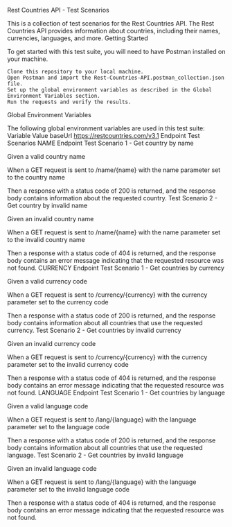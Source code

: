 Rest Countries API - Test Scenarios

This is a collection of test scenarios for the Rest Countries API. The Rest Countries API provides information about countries, including their names, currencies, languages, and more.
Getting Started

To get started with this test suite, you will need to have Postman installed on your machine.

    Clone this repository to your local machine.
    Open Postman and import the Rest-Countries-API.postman_collection.json file.
    Set up the global environment variables as described in the Global Environment Variables section.
    Run the requests and verify the results.

Global Environment Variables

The following global environment variables are used in this test suite:
Variable	Value
baseUrl	https://restcountries.com/v3.1
Endpoint Test Scenarios
NAME Endpoint
Test Scenario 1 - Get country by name

Given a valid country name

When a GET request is sent to /name/{name} with the name parameter set to the country name

Then a response with a status code of 200 is returned, and the response body contains information about the requested country.
Test Scenario 2 - Get country by invalid name

Given an invalid country name

When a GET request is sent to /name/{name} with the name parameter set to the invalid country name

Then a response with a status code of 404 is returned, and the response body contains an error message indicating that the requested resource was not found.
CURRENCY Endpoint
Test Scenario 1 - Get countries by currency

Given a valid currency code

When a GET request is sent to /currency/{currency} with the currency parameter set to the currency code

Then a response with a status code of 200 is returned, and the response body contains information about all countries that use the requested currency.
Test Scenario 2 - Get countries by invalid currency

Given an invalid currency code

When a GET request is sent to /currency/{currency} with the currency parameter set to the invalid currency code

Then a response with a status code of 404 is returned, and the response body contains an error message indicating that the requested resource was not found.
LANGUAGE Endpoint
Test Scenario 1 - Get countries by language

Given a valid language code

When a GET request is sent to /lang/{language} with the language parameter set to the language code

Then a response with a status code of 200 is returned, and the response body contains information about all countries that use the requested language.
Test Scenario 2 - Get countries by invalid language

Given an invalid language code

When a GET request is sent to /lang/{language} with the language parameter set to the invalid language code

Then a response with a status code of 404 is returned, and the response body contains an error message indicating that the requested resource was not found.
